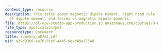 ```yaml
---
content_type: resource
description: This talks about magnetic dipole moment, right hand rule for direction
  of dipole moment, and forces on magnetic dipole moments.
file: https://ol-ocw-studio-app-production.s3.amazonaws.com/courses/8-02-physics-ii-electricity-and-magnetism-spring-2007/a29d8366aa7601bf44b56ead49a1754d_summary_w07d1.pdf
file_type: application/pdf
resourcetype: Document
title: summary_w07d1.pdf
uid: a29d8366-aa76-01bf-44b5-6ead49a1754d
---
```

